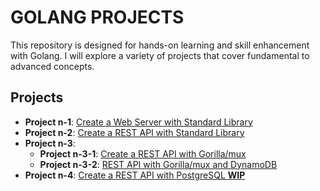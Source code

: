 # GOLANG PROJECTS

This repository is designed for hands-on learning and skill enhancement with Golang. I will explore a variety of projects that cover fundamental to advanced concepts.

## Projects

- **Project n-1**: [Create a Web Server with Standard Library](/project-1/)
- **Project n-2**: [Create a REST API with Standard Library](/project-2/)
- **Project n-3**:
    - **Project n-3-1**: [Create a REST API with Gorilla/mux](/project-3/)
    - **Project n-3-2**: [REST API with Gorilla/mux and DynamoDB](/project-3-2/)
- **Project n-4**: [Create a REST API with PostgreSQL **WIP**](/project-4/)